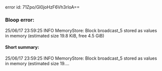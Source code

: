 error id: 71Zpo/GI0joHzF6Vh3rIoA==
### Bloop error:

25/06/17 23:59:25 INFO MemoryStore: Block broadcast_5 stored as values in memory (estimated size 19.8 KiB, free 4.5 GiB)
#### Short summary: 

25/06/17 23:59:25 INFO MemoryStore: Block broadcast_5 stored as values in memory (estimated size 19....